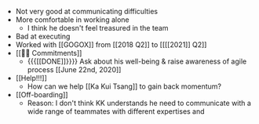 - Not very good at communicating difficulties
- More comfortable in working alone
    - I think he doesn't feel treasured in the team
- Bad at executing
- Worked with [[GOGOX]] from [[2018 Q2]] to [[[[2021]] Q2]]
- [[💪🏻 Commitments]]
    - {{{[[DONE]]}}}} Ask about his well-being & raise awareness of agile process [[June 22nd, 2020]]
- [[Help!!!]]
    - How can we help [[Ka Kui Tsang]] to gain back momentum?
- [[Off-boarding]]
    - Reason: I don't think KK understands he need to communicate with a wide range of teammates with different expertises and 
